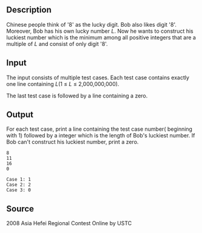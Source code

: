 <h2>Description</h2><p><div><p>Chinese people think of '8' as the lucky digit. Bob also likes digit '8'. Moreover, Bob has his own lucky number <i>L</i>. Now he wants to construct his luckiest number which is the minimum among all positive integers that are a multiple of <i>L</i> and consist of only digit '8'.</p></div></p><h2>Input</h2><p><div><p>The input consists of multiple test cases. Each test case contains exactly one line containing <i>L</i>(1 ≤ <i>L</i> ≤ 2,000,000,000).</p><p>The last test case is followed by a line containing a zero. </p></div></p><h2>Output</h2><p><div><p>For each test case, print a line containing the test case number( beginning with 1) followed by a integer which is the length of Bob's luckiest number. If Bob can't construct his luckiest number, print a zero.</p></div></p>

<pre><code class="language-input1">8
11
16
0</code></pre>

<pre><code class="language-output1">Case 1: 1
Case 2: 2
Case 3: 0</code></pre>

<h2>Source</h2><p>2008 Asia Hefei Regional Contest Online by USTC</p>
